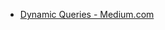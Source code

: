 * [Dynamic Queries - Medium.com](https://medium.com/geekculture/dynamic-search-filter-query-based-on-user-inputs-with-hibernate-mysql-spring-boot-85e842dcf8d)